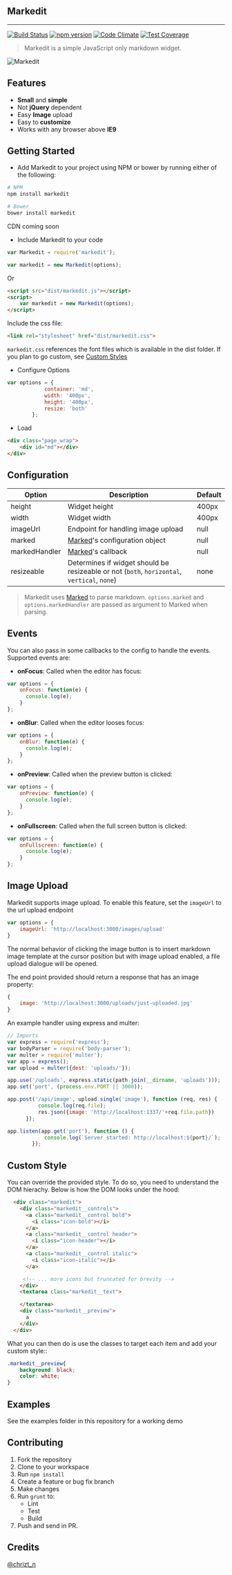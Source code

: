 ## Markedit
--------------------------

[![Build Status](https://travis-ci.org/christiannwamba/markedit.svg?branch=master)](https://travis-ci.org/christiannwamba/markedit) [![npm version](https://badge.fury.io/js/markedit.svg)](https://www.npmjs.com/package/markedit) [![Code Climate](https://codeclimate.com/github/christiannwamba/markedit/badges/gpa.svg)](https://codeclimate.com/github/christiannwamba/markedit) [![Test Coverage](https://codeclimate.com/github/christiannwamba/markedit/badges/coverage.svg)](https://codeclimate.com/github/christiannwamba/markedit/coverage)

> Markedit is a simple JavaScript only markdown widget.

![Markedit](markedit.jpg)

## Features

* __Small__ and __simple__
* Not __jQuery__ dependent
* Easy __Image__ upload
* Easy to __customize__
* Works with any browser above __IE9__


## Getting Started

* Add Markedit to your project using NPM or bower by running either of the following:

```bash
# NPM
npm install markedit

# Bower
bower install markedit
```
CDN coming soon

* Include Markedit to your code

```js
var Markedit = require('markedit');

var markedit = new Markedit(options);
```

Or

```html
<script src="dist/markedit.js"></script>
<script>
    var markedit = new Markedit(options);
</script>
```

Include the css file:
```html
<link rel="stylesheet" href="dist/markedit.css">
```

`markedit.css` references the font files which is available in the dist folder. If you plan to go custom, see [Custom Styles](https://github.com/christiannwamba/markedit#custom-style)

* Configure Options

```js
var options = {
            container: 'md',
            width: '400px',
            height: '400px',
            resize: 'both'
        };
```

* Load

```html
<div class="page_wrap">
    <div id="md"></div>
</div>
```

## Configuration

| Option        | Description   | Default  |
| ------------- |---------------| ------   |
| height     | Widget height | 400px    |
| width      | Widget width      |   400px    |
| imageUrl   | Endpoint for handling image upload    |   null    |
| marked | [Marked](https://github.com/chjj/marked)'s configuration  object   |    null    |
| markedHandler    | [Marked](https://github.com/chjj/marked)'s  callback    |   null    |
| resizeable     | Determines if widget should be resizeable or not (`both`, `horizontal`, `vertical`, `none`) | none    |

> Markedit uses [Marked](https://github.com/chjj/marked) to parse markdown. `options.marked` and `options.markedHandler` are passed as argument to Marked when parsing.

 ## Events

 You can also pass in some callbacks to the config to handle the events. Supported events are:

 * __onFocus__: Called when the editor has focus:

```js
var options = {
    onFocus: function(e) {
      console.log(e);
    }
};
```

 * __onBlur__: Called when the editor looses focus:

```js
var options = {
    onBlur: function(e) {
      console.log(e);
    }
};
```

* __onPreview__: Called when the preview button is clicked:

```js
var options = {
    onPreview: function(e) {
      console.log(e);
    }
};
```

* __onFullscreen__: Called when the full screen button is clicked:

```js
var options = {
    onFullscreen: function(e) {
      console.log(e);
    }
};
```

## Image Upload

Markedit supports image upload. To enable this feature, set the `imageUrl` to the url upload endpoint

```js
var options = {
    imageUrl: 'http://localhost:3000/images/upload'
}
```

The normal behavior of clicking the image button is to insert markdown image template at the cursor position but with image upload enabled, a file upload dialogue will be opened.

The end point provided should return a response that has an image property:

```js
{
    image: 'http://localhost:3000/uploads/just-uploaded.jpg'
}
```

An example handler using express and multer:

```js
// Imports
var express = require('express');
var bodyParser = require('body-parser');
var multer = require('multer');
var app = express();
var upload = multer({dest: 'uploads/'});

app.use('/uploads', express.static(path.join(__dirname, 'uploads')));
app.set('port', (process.env.PORT || 3000));

app.post('/api/image', upload.single('image'), function (req, res) {
          console.log(req.file);
          res.json({image: 'http://localhost:1337/'+req.file.path})
      });

app.listen(app.get('port'), function () {
            console.log(`Server started: http://localhost:${port}/`);
        });
```

## Custom Style

You can override the provided style. To do so, you need to understand the DOM hierachy.
Below is how the DOM looks under the hood:
```html
  <div class="markedit">
    <div class="markedit__controls">
      <a class="markedit__control bold">
        <i class="icon-bold"></i>
      </a>
      <a class="markedit__control header">
        <i class="icon-header"></i>
      </a>
      <a class="markedit__control italic">
        <i class="icon-italic"></i>
      </a>

     <!-- ... more icons but truncated for brevity -->
    </div>
    <textarea class="markedit__text">

    </textarea>
    <div class="markedit__preview">
      a
    </div>
  </div>
```
What you can then do is use the classes to target each item and add your custom style::

```css
.markedit__preview{
    background: black;
    color: white;
}
```

## Examples

See the examples folder in this repository for a working demo

## Contributing

1. Fork the repository
2. Clone to your workspace
3. Run `npm install`
4. Create a feature or bug fix branch
5. Make changes
6. Run `grunt` to:
    * Lint
    * Test
    * Build
7. Push and send in PR.

## Credits
[@chrizt_n](https://twitter.com/chrizt_n)
